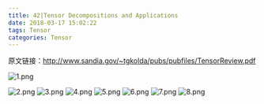 ```yaml
---
title: 42|Tensor Decompositions and Applications
date: 2018-03-17 15:02:22
tags: Tensor
categories: Tensor
---
```


原文链接：<http://www.sandia.gov/~tgkolda/pubs/pubfiles/TensorReview.pdf>

![1.png](https://i.loli.net/2018/03/17/5aacbd0ce79d0.png)

<!--more-->

![2.png](https://i.loli.net/2018/03/17/5aacbd0ce7749.png)
![3.png](https://i.loli.net/2018/03/17/5aacbd0ce8e2d.png)
![4.png](https://i.loli.net/2018/03/17/5aacbd0ce2a68.png)
![5.png](https://i.loli.net/2018/03/17/5aacbd0cc7e2d.png)
![6.png](https://i.loli.net/2018/03/17/5aacbd0ce4c53.png)
![7.png](https://i.loli.net/2018/03/17/5aacbd0cc66c0.png)
![8.png](https://i.loli.net/2018/03/17/5aacbd0cc7f34.png)